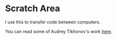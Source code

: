 Scratch Area
============

I use this to transfer code between computers.

You can read some of Audrey Tikhonov's work [here](http://www.mathnet.ru/links/e65ad11a6acef3e171587eaad59fa683/sm5548.pdf).